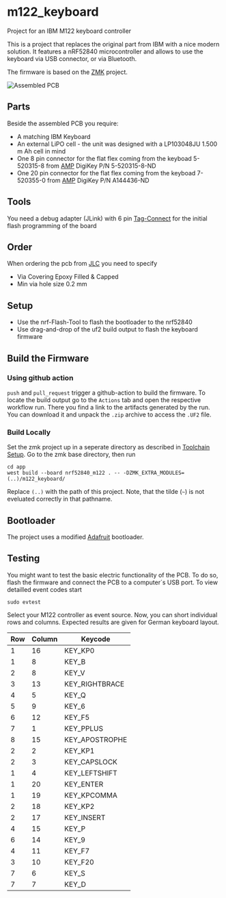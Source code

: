 # m122_keyboard
Project for an IBM M122 keyboard controller

This is a project that replaces the original part from IBM with a nice modern solution.
It features a nRF52840 microcontroller and allows to use the keyboard
via USB connector, or via Bluetooth.

The firmware is based on the [ZMK](https://github.com/zmkfirmware) project.

![Assembled PCB](docs/pcb_assembled.png)

## Parts

Beside the assembled PCB you require:
- A matching IBM Keyboard
- An external LiPO cell - the unit was designed with a LP103048JU 1.500 m Ah cell in mind
- One 8 pin connector for the flat flex coming from the keyboad 5-520315-8 from [AMP](doc/ENG_CD_520355_L2.pdf) DigiKey P/N 5-520315-8-ND
- One 20 pin connector for the flat flex coming from the keyboad 7-520355-0 from [AMP](doc/ENG_CD_520355_L2.pdf) DigiKey P/N A144436-ND

## Tools

You need a debug adapter (JLink) with 6 pin [Tag-Connect](https://www.tag-connect.com) for the initial flash programming of the board

## Order

When ordering the pcb from [JLC](https://jlcpcb.com) you need to specify
- Via Covering Epoxy Filled & Capped
- Min via hole size 0.2 mm

## Setup

* Use the nrf-Flash-Tool to flash the bootloader to the nrf52840
* Use drag-and-drop of the uf2 build output to flash the keyboard firmware

## Build the Firmware

### Using github action

`push` and `pull_request` trigger a github-action to build the firmware. To locate the build output
go to the `Actions` tab and open the respective workflow run. There you find a link to the artifacts
generated by the run. You can download it and unpack the `.zip` archive to access the `.UF2` file.

### Build Locally

Set the zmk project up in a seperate directory as described in [Toolchain Setup](https://zmk.dev/docs/development/setup).
Go to the zmk base directory, then run

    cd app
    west build --board nrf52840_m122 . -- -DZMK_EXTRA_MODULES=(..)/m122_keyboard/

Replace `(..)` with the path of this project. Note, that the tilde (`~`) is not eveluated correctly in that pathname.

## Bootloader

The project uses a modified [Adafruit](https://github.com/SvenHaedrich/Adafruit_nRF52_Bootloader.git) bootloader.


## Testing

You might want to test the basic electric functionality of the PCB. To do so, flash the firmware and connect the PCB to a computer´s USB port.
To view detailled event codes start

    sudo evtest

Select your M122 controller as event source. Now, you can short individual rows and columns. Expected results are given for German keyboard layout.

| Row | Column | Keycode        |
|-----|--------|----------------|
|  1  |   16   | KEY_KP0        |
|  1  |    8   | KEY_B          |
|  2  |    8   | KEY_V          |
|  3  |   13   | KEY_RIGHTBRACE |
|  4  |    5   | KEY_Q          |
|  5  |    9   | KEY_6          |
|  6  |   12   | KEY_F5         |
|  7  |    1   | KEY_PPLUS      |
|  8  |   15   | KEY_APOSTROPHE |
|  2  |    2   | KEY_KP1        |
|  2  |    3   | KEY_CAPSLOCK   |
|  1  |    4   | KEY_LEFTSHIFT  |
|  1  |   20   | KEY_ENTER      |
|  1  |   19   | KEY_KPCOMMA    |
|  2  |   18   | KEY_KP2        |
|  2  |   17   | KEY_INSERT     |
|  4  |   15   | KEY_P          |
|  6  |   14   | KEY_9          |
|  4  |   11   | KEY_F7         |
|  3  |   10   | KEY_F20        |
|  7  |    6   | KEY_S          |
|  7  |    7   | KEY_D          |